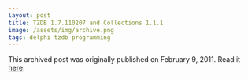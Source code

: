 ```yaml
---
layout: post
title: TZDB 1.7.110207 and Collections 1.1.1
image: /assets/img/archive.png
tags: delphi tzdb programming
---
```

This archived post was originally published on February 9, 2011. Read it [here](/alex.ciobanu.org/indexd526.html).
